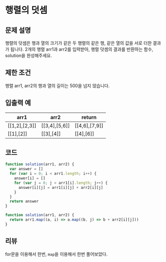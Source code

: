 # 행렬의 덧셈

## 문제 설명

행렬의 덧셈은 행과 열의 크기가 같은 두 행렬의 같은 행, 같은 열의 값을 서로 더한 결과가 됩니다. 2개의 행렬 arr1과 arr2를 입력받아, 행렬 덧셈의 결과를 반환하는 함수, solution을 완성해주세요.

## 제한 조건

행렬 arr1, arr2의 행과 열의 길이는 500을 넘지 않습니다.

## 입출력 예

| arr1          | arr2          | return        |
| ------------- | ------------- | ------------- |
| [[1,2],[2,3]] | [[3,4],[5,6]] | [[4,6],[7,9]] |
| [[1],[2]]     | [[3],[4]]     | [[4],[6]]     |

## 코드

```js
function solution(arr1, arr2) {
  var answer = []
  for (var i = 0; i < arr1.length; i++) {
    answer[i] = []
    for (var j = 0; j < arr1[i].length; j++) {
      answer[i][j] = arr1[i][j] + arr2[i][j]
    }
  }
  return answer
}
```

```js
function solution(arr1, arr2) {
  return arr1.map((a, i) => a.map((b, j) => b + arr2[i][j]))
}
```

## 리뷰

for문을 이용해서 한번, `map`을 이용해서 한번 풀어보았다.
